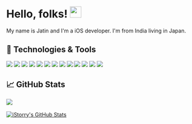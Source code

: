 # Hello, folks! <img src="https://raw.githubusercontent.com/MartinHeinz/MartinHeinz/master/wave.gif" width="30px">

My name is Jatin and I'm a iOS developer. I'm from India living in Japan.

## 🔧 Technologies & Tools
![](https://img.shields.io/badge/OS-Mac-informational?style=flat&logo=apple&logoColor=white&color=2bbc8a)
![](https://img.shields.io/badge/Editor-Xcode-informational?style=flat&logo=xcode&logoColor=white&color=2bbc8a)
![](https://img.shields.io/badge/Code-Swift-informational?style=flat&logo=swift&logoColor=white&color=2bbc8a)
![](https://img.shields.io/badge/Code-JavaScript-informational?style=flat&logo=javascript&logoColor=white&color=2bbc8a)
![](https://img.shields.io/badge/Code-Python-informational?style=flat&logo=python&logoColor=white&color=2bbc8a)
![](https://img.shields.io/badge/Code-Angular-informational?style=flat&logo=angular&logoColor=white&color=2bbc8a)
![](https://img.shields.io/badge/Code-Node.JS-informational?style=flat&logo=node.js&logoColor=white&color=2bbc8a)
![](https://img.shields.io/badge/Shell-Bash-informational?style=flat&logo=gnu-bash&logoColor=white&color=2bbc8a)
![](https://img.shields.io/badge/Tools-PostgreSQL-informational?style=flat&logo=postgresql&logoColor=white&color=2bbc8a)
![](https://img.shields.io/badge/Tools-Docker-informational?style=flat&logo=docker&logoColor=white&color=2bbc8a)
![](https://img.shields.io/badge/Cloud-Digital_Ocean-informational?style=flat&logo=digitalocean&logoColor=white&color=2bbc8a)
![](https://img.shields.io/badge/Cloud-AWS-informational?style=flat&logo=amazon&logoColor=white&color=2bbc8a)
![](https://img.shields.io/badge/Cloud-Vultr-informational?style=flat&logo=vultr&logoColor=white&color=2bbc8a)

## &#x1f4c8; GitHub Stats

<a href="https://github.com/istorry/istorry">
  <img align="center" src="https://github-readme-stats.vercel.app/api/top-langs/?username=istorry&hide=java,html&title_color=000000&text_color=c9cacc&icon_color=2bbc8a" />
</a>
<br><br>
<a href="https://github.com/MartinHeinz/MartinHeinz">
  <img align="center" src="https://github-readme-stats.vercel.app/api?username=istorry&show_icons=true&line_height=27&count_private=true&title_color=000000&text_color=c9cacc&icon_color=2bbc8a" alt="iStorry's GitHub Stats" />
</a>
